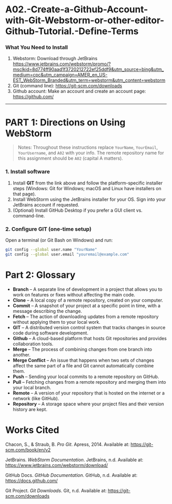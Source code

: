 # A02.-Create-a-Github-Account-with-Git-Webstorm-or-other-editor-Github-Tutorial.-Define-Terms
### What You Need to Install
1. Webstorm: Download through JetBrains https://www.jetbrains.com/webstorm/promo/?msclkid=8d774ff90aad1f3720212722ef25ddf9&utm_source=bing&utm_medium=cpc&utm_campaign=AMER_en_US-EST_WebStorm_Branded&utm_term=webstorm&utm_content=webstorm
2. Git (command line): https://git-scm.com/downloads
3. Github account: Make an account and create an account page: https://github.com/

---

# PART 1: Directions on Using WebStorm

> Notes: Throughout these instructions replace `YourName`, `YourEmail`, `YourUsername`, and `A02` with your info. The remote repository name for this assignment should be `A02` (capital A matters).

### 1. Install software
1. Install **GIT** from the link above and follow the platform-specific installer steps (Windows: Git for Windows; macOS and Linux have installers on that page).  
2. Install WebStorm using the JetBrains installer for your OS. Sign into your JetBrains account if requested.  
3. (Optional) Install GitHub Desktop if you prefer a GUI client vs. command-line.

### 2. Configure **GIT** (one-time setup)
Open a terminal (or Git Bash on Windows) and run:
```bash
git config --global user.name "YourName"
git config --global user.email "youremail@example.com"
```


# Part 2: Glossary  

- **Branch** – A separate line of development in a project that allows you to work on features or fixes without affecting the main code.  
- **Clone** – A local copy of a remote repository, created on your computer.  
- **Commit** – A snapshot of your project at a specific point in time, with a message describing the change.  
- **Fetch** – The action of downloading updates from a remote repository without applying them to your local work.  
- **GIT** – A distributed version control system that tracks changes in source code during software development.  
- **Github** – A cloud-based platform that hosts Git repositories and provides collaboration tools.  
- **Merge** – The process of combining changes from one branch into another.  
- **Merge Conflict** – An issue that happens when two sets of changes affect the same part of a file and Git cannot automatically combine them.  
- **Push** – Sending your local commits to a remote repository on GitHub.  
- **Pull** – Fetching changes from a remote repository and merging them into your local branch.  
- **Remote** – A version of your repository that is hosted on the internet or a network (like GitHub).  
- **Repository** – A storage space where your project files and their version history are kept.

# Works Cited
Chacon, S., & Straub, B. *Pro Git*. Apress, 2014. Available at: https://git-scm.com/book/en/v2  

JetBrains. *WebStorm Documentation*. JetBrains, n.d. Available at: https://www.jetbrains.com/webstorm/download/  

GitHub Docs. *GitHub Documentation*. GitHub, n.d. Available at: https://docs.github.com/  

Git Project. *Git Downloads*. Git, n.d. Available at: https://git-scm.com/downloads  
